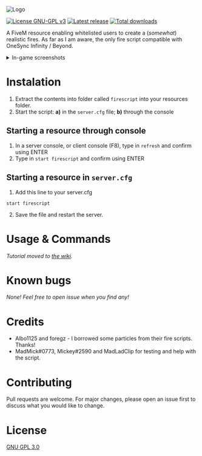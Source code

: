 ![Logo](https://i.imgur.com/5EoYbiv.png)

[![License GNU-GPL v3](https://img.shields.io/github/license/gimicze/firescript?style=for-the-badge)](https://github.com/gimicze/firescript/blob/master/LICENSE "License")
[![Latest release](https://img.shields.io/github/v/release/gimicze/firescript?style=for-the-badge)](https://github.com/gimicze/firescript/releases/latest "Latest release")
[![Total downloads](https://img.shields.io/github/downloads/gimicze/firescript/total?style=for-the-badge)](https://github.com/gimicze/firescript/releases/latest "Total downloads")

A FiveM resource enabling whitelisted users to create a (*somewhat*) realistic fires. As far as I am aware, the only fire script compatible with OneSync Infinity / Beyond.

<details>
<summary>In-game screenshots</summary>

![Example fire](https://i.imgur.com/XOLJN7v.png "Example fire")
![Example fire](https://i.imgur.com/IYmE6qn.png)
</details>

# Instalation

1. Extract the contents into folder called `firescript` into your resources folder.
2. Start the script: **a)** in the `server.cfg` file; **b)** through the console

## Starting a resource through console

1. In a server console, or client console (F8), type in `refresh` and confirm using ENTER
2. Type in `start firescript` and confirm using ENTER

## Starting a resource in `server.cfg`
1. Add this line to your server.cfg
```
start firescript
```
2. Save the file and restart the server.

# Usage & Commands

*Tutorial moved to [the wiki](https://github.com/gimicze/firescript/wiki).*

# Known bugs
*None! Feel free to open issue when you find any!*

# Credits
- Albo1125 and foregz - I borrowed some particles from their fire scripts. Thanks!
- MadMick#0773, Mickey#2590 and MadLadClip for testing and help with the script.

# Contributing
Pull requests are welcome. For major changes, please open an issue first to discuss what you would like to change.

# License
[GNU GPL 3.0](https://github.com/gimicze/firescript/blob/main/LICENSE)
